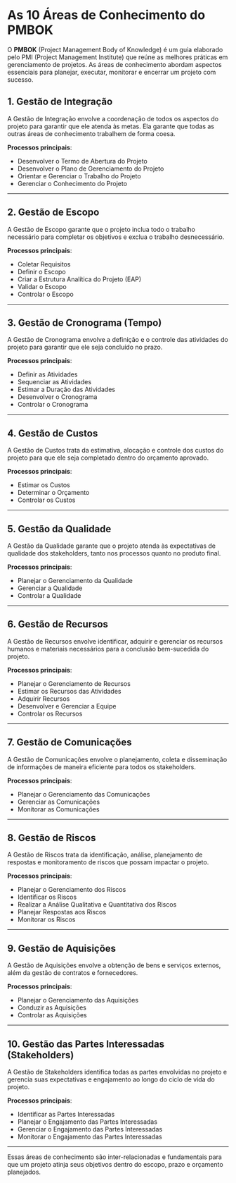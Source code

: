 # As 10 Áreas de Conhecimento do PMBOK

O **PMBOK** (Project Management Body of Knowledge) é um guia elaborado pelo PMI (Project Management Institute) que reúne as melhores práticas em gerenciamento de projetos. As áreas de conhecimento abordam aspectos essenciais para planejar, executar, monitorar e encerrar um projeto com sucesso.

## 1. Gestão de Integração
A Gestão de Integração envolve a coordenação de todos os aspectos do projeto para garantir que ele atenda às metas. Ela garante que todas as outras áreas de conhecimento trabalhem de forma coesa.

**Processos principais**:
- Desenvolver o Termo de Abertura do Projeto
- Desenvolver o Plano de Gerenciamento do Projeto
- Orientar e Gerenciar o Trabalho do Projeto
- Gerenciar o Conhecimento do Projeto

---

## 2. Gestão de Escopo
A Gestão de Escopo garante que o projeto inclua todo o trabalho necessário para completar os objetivos e exclua o trabalho desnecessário.

**Processos principais**:
- Coletar Requisitos
- Definir o Escopo
- Criar a Estrutura Analítica do Projeto (EAP)
- Validar o Escopo
- Controlar o Escopo

---

## 3. Gestão de Cronograma (Tempo)
A Gestão de Cronograma envolve a definição e o controle das atividades do projeto para garantir que ele seja concluído no prazo.

**Processos principais**:
- Definir as Atividades
- Sequenciar as Atividades
- Estimar a Duração das Atividades
- Desenvolver o Cronograma
- Controlar o Cronograma

---

## 4. Gestão de Custos
A Gestão de Custos trata da estimativa, alocação e controle dos custos do projeto para que ele seja completado dentro do orçamento aprovado.

**Processos principais**:
- Estimar os Custos
- Determinar o Orçamento
- Controlar os Custos

---

## 5. Gestão da Qualidade
A Gestão da Qualidade garante que o projeto atenda às expectativas de qualidade dos stakeholders, tanto nos processos quanto no produto final.

**Processos principais**:
- Planejar o Gerenciamento da Qualidade
- Gerenciar a Qualidade
- Controlar a Qualidade

---

## 6. Gestão de Recursos
A Gestão de Recursos envolve identificar, adquirir e gerenciar os recursos humanos e materiais necessários para a conclusão bem-sucedida do projeto.

**Processos principais**:
- Planejar o Gerenciamento de Recursos
- Estimar os Recursos das Atividades
- Adquirir Recursos
- Desenvolver e Gerenciar a Equipe
- Controlar os Recursos

---

## 7. Gestão de Comunicações
A Gestão de Comunicações envolve o planejamento, coleta e disseminação de informações de maneira eficiente para todos os stakeholders.

**Processos principais**:
- Planejar o Gerenciamento das Comunicações
- Gerenciar as Comunicações
- Monitorar as Comunicações

---

## 8. Gestão de Riscos
A Gestão de Riscos trata da identificação, análise, planejamento de respostas e monitoramento de riscos que possam impactar o projeto.

**Processos principais**:
- Planejar o Gerenciamento dos Riscos
- Identificar os Riscos
- Realizar a Análise Qualitativa e Quantitativa dos Riscos
- Planejar Respostas aos Riscos
- Monitorar os Riscos

---

## 9. Gestão de Aquisições
A Gestão de Aquisições envolve a obtenção de bens e serviços externos, além da gestão de contratos e fornecedores.

**Processos principais**:
- Planejar o Gerenciamento das Aquisições
- Conduzir as Aquisições
- Controlar as Aquisições

---

## 10. Gestão das Partes Interessadas (Stakeholders)
A Gestão de Stakeholders identifica todas as partes envolvidas no projeto e gerencia suas expectativas e engajamento ao longo do ciclo de vida do projeto.

**Processos principais**:
- Identificar as Partes Interessadas
- Planejar o Engajamento das Partes Interessadas
- Gerenciar o Engajamento das Partes Interessadas
- Monitorar o Engajamento das Partes Interessadas

---

Essas áreas de conhecimento são inter-relacionadas e fundamentais para que um projeto atinja seus objetivos dentro do escopo, prazo e orçamento planejados.






